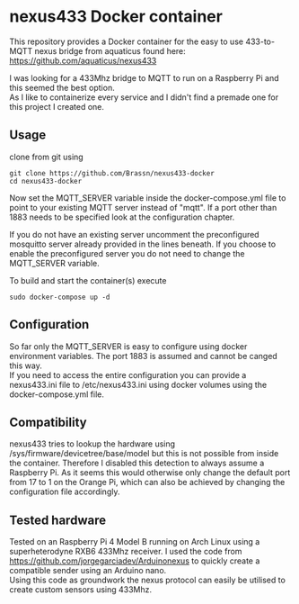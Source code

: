 # nexus433 Docker container
This repository provides a Docker container for the easy to use 433-to-MQTT nexus bridge from aquaticus found here:  
https://github.com/aquaticus/nexus433  

I was looking for a 433Mhz bridge to MQTT to run on a Raspberry Pi and this seemed the best option.  
As I like to containerize every service and I didn't find a premade one for this project I created one.  

## Usage
clone from git using 
```
git clone https://github.com/Brassn/nexus433-docker  
cd nexus433-docker
```  
Now set the MQTT_SERVER variable inside the docker-compose.yml file to point to your existing MQTT server instead of "mqtt". If a port other than 1883 needs to be specified look at the configuration chapter.  

If you do not have an existing server uncomment the preconfigured mosquitto server already provided in the lines beneath. 
If you choose to enable the preconfigured server you do not need to change the MQTT_SERVER variable.  

To build and start the container(s) execute 
```
sudo docker-compose up -d
```

## Configuration
So far only the MQTT_SERVER is easy to configure using docker environment variables. The port 1883 is assumed and cannot be canged this way.  
If you need to access the entire configuration you can provide a nexus433.ini file to /etc/nexus433.ini using docker volumes using the docker-compose.yml file.

## Compatibility
nexus433 tries to lookup the hardware using /sys/firmware/devicetree/base/model but this is not possible from inside the container. 
Therefore I disabled this detection to always assume a Raspberry Pi. 
As it seems this would otherwise only change the default port from 17 to 1 on the Orange Pi, which can also be achieved by changing the configuration file accordingly.

## Tested hardware
Tested on an Raspberry Pi 4 Model B running on Arch Linux using a superheterodyne RXB6 433Mhz receiver. 
I used the code from https://github.com/jorgegarciadev/Arduinonexus to quickly create a compatible sender using an Arduino nano.  
Using this code as groundwork the nexus protocol can easily be utilised to create custom sensors using 433Mhz.

